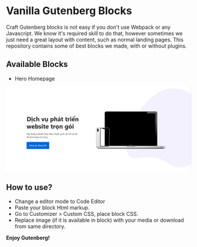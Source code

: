 # Vanilla Gutenberg Blocks

Craft Gutenberg blocks is not easy if you don't use Webpack or any Javascript. We know it's required skill to do that, however sometimes we just need a great layout with content, such as normal landing pages. This repository contains some of best blocks we made, with or without plugins.

## Available Blocks

- Hero Homepage

![Hero Homepage Preview](hero-homepage/screenshot-desktop.png)

## How to use?

- Change a editor mode to Code Editor
- Paste your block Html markup.
- Go to Customizer > Custom CSS, place block CSS.
- Replace image (if it is available in block) with your media or download from same directory.

**Enjoy Gutenberg!**
